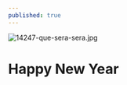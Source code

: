 ```yaml
---
published: true
---
```

![14247-que-sera-sera.jpg]({{site.baseurl}}/_posts/14247-que-sera-sera.jpg)


# Happy New Year
